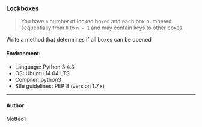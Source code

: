 ### Lockboxes
> You have `n` number of locked boxes and each box numbered sequentially from `0` to `n - 1` and may contain keys to other boxes. 

Write a method that determines if all boxes can be opened

#### Environment:
* Language: Python 3.4.3
* OS: Ubuntu 14.04 LTS
* Compiler: python3
* Stle guidelines: PEP 8 (version 1.7.x)

***

#### Author:
Motteo1
